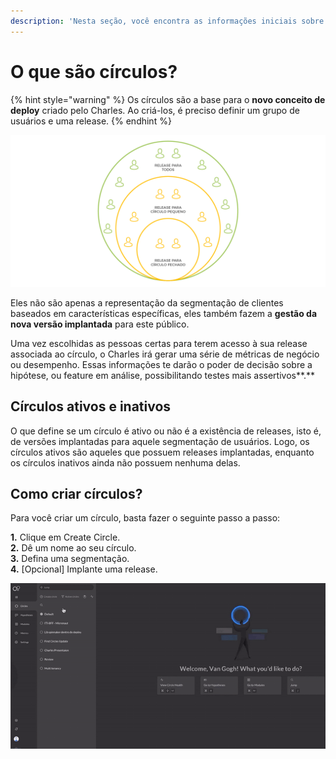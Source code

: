 ```yaml
---
description: 'Nesta seção, você encontra as informações iniciais sobre círculos'
---
```


# O que são círculos?

{% hint style="warning" %}
Os círculos são a base para o **novo conceito de deploy** criado pelo Charles. Ao criá-los, é preciso definir um grupo de usuários e uma release. 
{% endhint %}

![](../.gitbook/assets/conceito-de-deploy-em-circulos%20%284%29.png)

Eles não são apenas a representação da segmentação de clientes baseados em características específicas, eles também fazem a **gestão da nova versão implantada** para este público.

Uma vez escolhidas as pessoas certas para terem acesso à sua release associada ao círculo, o Charles irá gerar uma série de métricas de negócio ou desempenho. Essas informações te darão o poder de decisão sobre a hipótese, ou feature em análise, possibilitando testes mais assertivos**.**  


## Círculos ativos e inativos

O que define se um círculo é ativo ou não é a existência de releases, isto é, de versões implantadas para aquele segmentação de usuários. Logo, os círculos ativos são aqueles que possuem releases implantadas, enquanto os círculos inativos ainda não possuem nenhuma delas.



## Como criar círculos?

Para você criar um círculo, basta fazer o seguinte passo a passo:

**1.** Clique em Create Circle.  
**2.** Dê um nome ao seu círculo.  
**3.** Defina uma segmentação.  
**4.** \[Opcional\] Implante uma release.

![Exemplo de como criar um c&#xED;rculo](../.gitbook/assets/criar-circulo.gif)




